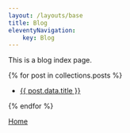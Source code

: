 ```yaml
---
layout: /layouts/base
title: Blog
eleventyNavigation:
    key: Blog
---
```

This is a blog index page.

{% for post in collections.posts %}
    <ul>
        <li><a href="{{ post.url }}">{{ post.data.title }}</a></li>
    </ul>
{% endfor %}

[Home](/)
